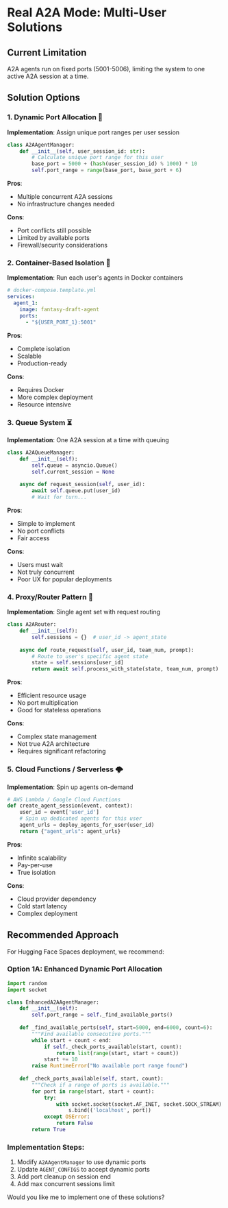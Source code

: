 # Real A2A Mode: Multi-User Solutions

## Current Limitation
A2A agents run on fixed ports (5001-5006), limiting the system to one active A2A session at a time.

## Solution Options

### 1. Dynamic Port Allocation 🎯
**Implementation**: Assign unique port ranges per user session

```python
class A2AAgentManager:
    def __init__(self, user_session_id: str):
        # Calculate unique port range for this user
        base_port = 5000 + (hash(user_session_id) % 1000) * 10
        self.port_range = range(base_port, base_port + 6)
```

**Pros**:
- Multiple concurrent A2A sessions
- No infrastructure changes needed

**Cons**:
- Port conflicts still possible
- Limited by available ports
- Firewall/security considerations

### 2. Container-Based Isolation 🐳
**Implementation**: Run each user's agents in Docker containers

```yaml
# docker-compose.template.yml
services:
  agent_1:
    image: fantasy-draft-agent
    ports:
      - "${USER_PORT_1}:5001"
```

**Pros**:
- Complete isolation
- Scalable
- Production-ready

**Cons**:
- Requires Docker
- More complex deployment
- Resource intensive

### 3. Queue System ⏳
**Implementation**: One A2A session at a time with queuing

```python
class A2AQueueManager:
    def __init__(self):
        self.queue = asyncio.Queue()
        self.current_session = None
    
    async def request_session(self, user_id):
        await self.queue.put(user_id)
        # Wait for turn...
```

**Pros**:
- Simple to implement
- No port conflicts
- Fair access

**Cons**:
- Users must wait
- Not truly concurrent
- Poor UX for popular deployments

### 4. Proxy/Router Pattern 🔀
**Implementation**: Single agent set with request routing

```python
class A2ARouter:
    def __init__(self):
        self.sessions = {}  # user_id -> agent_state
        
    async def route_request(self, user_id, team_num, prompt):
        # Route to user's specific agent state
        state = self.sessions[user_id]
        return await self.process_with_state(state, team_num, prompt)
```

**Pros**:
- Efficient resource usage
- No port multiplication
- Good for stateless operations

**Cons**:
- Complex state management
- Not true A2A architecture
- Requires significant refactoring

### 5. Cloud Functions / Serverless 🌩️
**Implementation**: Spin up agents on-demand

```python
# AWS Lambda / Google Cloud Functions
def create_agent_session(event, context):
    user_id = event['user_id']
    # Spin up dedicated agents for this user
    agent_urls = deploy_agents_for_user(user_id)
    return {"agent_urls": agent_urls}
```

**Pros**:
- Infinite scalability
- Pay-per-use
- True isolation

**Cons**:
- Cloud provider dependency
- Cold start latency
- Complex deployment

## Recommended Approach

For Hugging Face Spaces deployment, we recommend:

### Option 1A: Enhanced Dynamic Port Allocation
```python
import random
import socket

class EnhancedA2AAgentManager:
    def __init__(self):
        self.port_range = self._find_available_ports()
        
    def _find_available_ports(self, start=5000, end=6000, count=6):
        """Find available consecutive ports."""
        while start + count < end:
            if self._check_ports_available(start, count):
                return list(range(start, start + count))
            start += 10
        raise RuntimeError("No available port range found")
    
    def _check_ports_available(self, start, count):
        """Check if a range of ports is available."""
        for port in range(start, start + count):
            try:
                with socket.socket(socket.AF_INET, socket.SOCK_STREAM) as s:
                    s.bind(('localhost', port))
            except OSError:
                return False
        return True
```

### Implementation Steps:
1. Modify `A2AAgentManager` to use dynamic ports
2. Update `AGENT_CONFIGS` to accept dynamic ports
3. Add port cleanup on session end
4. Add max concurrent sessions limit

Would you like me to implement one of these solutions? 